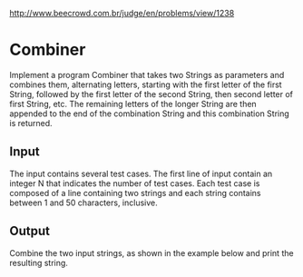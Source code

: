 http://www.beecrowd.com.br/judge/en/problems/view/1238

# Combiner

Implement a program Combiner that takes two Strings as parameters and combines
them, alternating letters, starting with the first letter of the first String,
followed by the first letter of the second String, then second letter of first
String, etc. The remaining letters of the longer String are then appended to
the end of the combination String and this combination String is returned.

## Input

The input contains several test cases. The first line of input contain an
integer N that indicates the number of test cases. Each test case is composed
of a line containing two strings and each string contains between 1 and 50
characters, inclusive.

## Output

Combine the two input strings, as shown in the example below and print the
resulting string.
